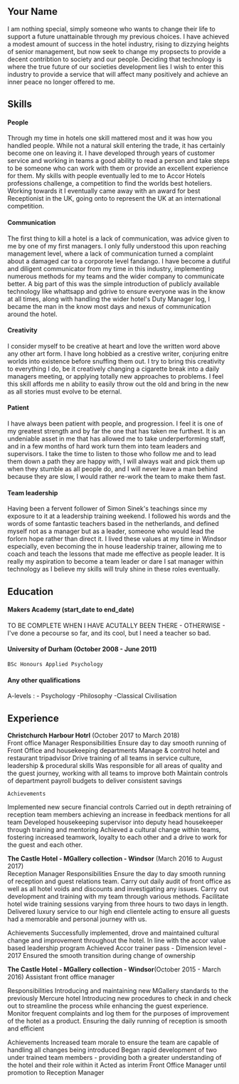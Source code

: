 ## Your Name
I am nothing special, simply someone who wants to change their life to support a future unattainable through my previous choices. I have achieved a modest amount of success in the hotel industry, rising to dizzying heights of senior management, but now seek to change my propsects to provide a decent contribtion to society and our people. Deciding that technology is where the true future of our societies development lies I wish to enter this industry to provide a service that will affect many positively and achieve an inner peace no longer offered to me. 


## Skills

#### People

Through my time in hotels one skill mattered most and it was how you handled people. While not a natural skill entering the trade, it has certainly become one on leaving it. I have developed through years of customer service and working in teams a good ability to read a person and take steps to be someone who can work with them or provide an excellent experience for them. My skills with people eventually led to me to Accor Hotels professions challenge, a competition to find the worlds best hoteliers. Working towards it I eventually came away with an award for best Receptionist in the UK, going onto to represent the UK at an international competition. 

#### Communication

The first thing to kill a hotel is a lack of communication, was advice given to me by one of my first managers. I only fully understood this upon reaching management level, where a lack of communication turned a complaint about a damaged car to a corporote level fandango.
I have become a dutiful and diligent communicator from my time in this industry, implementing numerous methods for my teams and the wider company to communicate better. A big part of this was the simple introduction of publicly available technology like whattsapp and gdrive to ensure everyone was in the know at all times, along with handling the wider hotel's Duty Manager log, I became the man in the know most days and nexus of communication around the hotel. 

#### Creativity

I consider myself to be creative at heart and love the written word above any other art form. I have long hobbied as a crestive writer, conjuring enitre worlds into existence before snuffing them out. I try to bring this creativity to everything I do, be it creatively changing a cigarette break into a daily managers meeting, or applying totally new approaches to problems. I feel this skill affords me n ability to easily throw out the old and bring in the new as all stories must evolve to be eternal.

#### Patient

I have always been patient with people, and progression. I feel it is one of my greatest strength and by far the one that has taken me furthest. It is an undeniable asset in me that has allowed me to take underperforming staff, and in a few months of hard work turn them into team leaders and supervisors. I take the time to listen to those who follow me and to lead them down a path they are happy with, I will always wait and pick them up when they stumble as all people do, and I will never leave a man behind because they are slow, I would rather re-work the team to make them fast.

#### Team leadership

Having been a fervent follower of Simon Sinek's teachings since my exposure to it at a leadership training weekend. I followed his words and the words of some fantastic teachers based in the netherlands, and defined myself not as a manager but as a leader, someone who would lead the forlorn hope rather than direct it. I lived these values at my time in Windsor especially, even becoming the in house leadership trainer, allowing me to coach and teach the lessons that made me effective as people leader. It is really my aspiration to become a team leader or dare I sat manager within technology as I believe my skills will truly shine in these roles eventually.


## Education

#### Makers Academy (start_date to end_date)

TO BE COMPLETE WHEN I HAVE ACUTALLY BEEN THERE - OTHERWISE - I've done a pecourse so far, and its cool, but I need a teacher so bad.
#### University of Durham (October 2008 - June 2011)
   	
    BSc Honours Applied Psychology 

#### Any other qualifications

A-levels :
        - Psychology
        -Philosophy
        -Classical Civilisation

## Experience

**Christchurch Harbour Hotrl** (October 2017 to March 2018)    
Front office Manager
		Responsibilities
Ensure day to day smooth running of Front Office and housekeeping departments
Manage & control hotel and restaurant tripadvisor
Drive training of all teams in service culture, leadership & procedural skills
Was responsible for all areas of quality and the guest journey, working with all teams to improve both
Maintain controls of department payroll budgets to deliver consistent savings
		
    Achievements
Implemented new secure financial controls
Carried out in depth retraining of reception team members achieving an increase in feedback mentions for all team
Developed housekeeping supervisor into deputy head housekeeper through training and mentoring
Achieved a cultural change within teams, fostering increased teamwork, loyalty to each other and a drive to work for the guest and each other. 

**The Castle Hotel - MGallery collection - Windsor** (March 2016 to August 2017)   
Reception Manager
		Responsibilities
Ensure the day to day smooth running of reception and guest relations team. 
Carry out daily audit of front office as well as all hotel voids and discounts and investigating any issues.
Carry out development and training with my team through various methods.
Facilitate hotel wide training sessions varying from three hours to two days in length.
Delivered luxury service to our high end clientele acting to ensure all guests had a memorable and personal journey with us. 
		

Achievements
Successfully implemented, drove and maintained cultural change and improvement throughout the hotel. In line with the accor value based leadership program
Achieved Accor trainer pass - Dimension level - 2017
Ensured the smooth transition during change of ownership

**The Castle Hotel - MGallery collection - Windsor**(October 2015 - March 2016)
 Assistant front office manager 

Responsibilities
Introducing and maintaining new MGallery standards to the previously Mercure hotel
Introducing new procedures to check in and check out to streamline the process while enhancing the guest experience.
Monitor frequent complaints and log them for the purposes of improvement of the hotel as a product.
Ensuring the daily running of reception is smooth and efficient
		
Achievements
Increased team morale to ensure the team are capable of handling all changes being introduced 
Began rapid development of two under trained team members - providing both a greater understanding of the hotel and their role within it
Acted as interim Front Office Manager until promotion to Reception Manager

